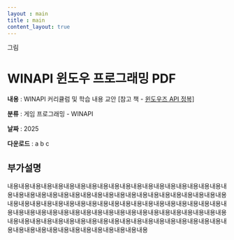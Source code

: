 ```yaml
---
layout : main
title : main
content_layout: true
---
```


<div class="card">
  <div class="card-top">
    <div class="image">그림</div>
    <div class="info">
      <h1>WINAPI 윈도우 프로그래밍 PDF</h1>
      <p><strong>내용</strong> : WINAPI 커리큘럼 및 학습 내용 교안 [참고 책 - <a href="https://product.kyobobook.co.kr/detail/S000001223357">윈도우즈 API 정복]</a></p>
      <p><strong>분류</strong> : 게임 프로그래밍 - WINAPI</p>
      <p><strong>날짜</strong> : 2025</p>
      <p><strong>다운로드</strong> : a b c</p>
    </div>
  </div>
  <div class="card-bottom">
    <h2>부가설명</h2>
    <p>내용내용내용내용내용내용내용내용내용내용내용내용내용내용내용내용내용내용내용내용내용내용내용내용내용내용내용내용내용내용내용내용내용내용내용내용내용내용내용내용내용내용내용내용내용내용내용내용내용내용내용내용내용내용내용내용내용내용내용내용내용내용내용내용내용내용내용내용내용내용내용내용내용내용내용내용내용내용내용내용내용내용내용내용내용내용내용내용내용내용내용내용내용내용내용내용내용내용내용내용내용내용내용내용내용내용내용내용내용내용</p>
  </div>
</div>
